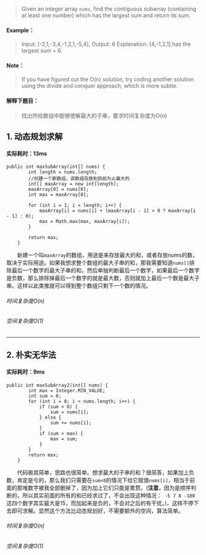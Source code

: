 > Given an integer array `nums`, find the contiguous subarray (containing at least one number) which has the largest sum and return its sum.
#### Example：
> Input: [-2,1,-3,4,-1,2,1,-5,4],
Output: 6
Explanation: [4,-1,2,1] has the largest sum = 6.
#### Note：
> If you have figured out the O(n) solution, try coding another solution using the divide and conquer approach, which is more subtle.

#### 解释下题目：
> 找出所给数组中能够使解最大的子串，要求时间复杂度为O(n)


## 1. 动态规划求解
#### 实际耗时：13ms
```
public int maxSubArray(int[] nums) {
        int length = nums.length;
        //创建一个新数组，该数组存放到目前为止最大的
        int[] maxArray = new int[length];
        maxArray[0] = nums[0];
        int max = maxArray[0];

        for (int i = 1; i < length; i++) {
            maxArray[i] = nums[i] + (maxArray[i - 1] > 0 ? maxArray[i - 1] : 0);
            max = Math.max(max, maxArray[i]);
        }

        return max;
    }
```
&emsp;&emsp;新建一个叫`maxArray`的数组，用途是来存放最大的和，或者存放nums的数，取决于实际用途。如果我想求整个数组的最大子串的和，那我需要知道`nums[]`排除最后一个数字的最大子串的和，然后单独判断最后一个数字，如果最后一个数字是负数，那么排除掉最后一个数字的就是最大数，否则就加上最后一个数是最大子串。这样以此类推就可以得到整个数组只剩下一个数的情况。
###### 时间复杂度O(n)
###### 空间复杂度O(1)
---------
## 2. 朴实无华法
#### 实际耗时：9ms
```
public int maxSubArray2(int[] nums) {
        int max = Integer.MIN_VALUE;
        int sum = 0;
        for (int i = 0; i < nums.length; i++) {
            if (sum < 0) {
                sum = nums[i];
            } else {
                sum += nums[i];
            }
            if (sum > max) {
                max = sum;
            }
        }
        return max;
    }
```
&emsp;&emsp;代码极其简单，思路也很简单。想求最大的子串的和？很简答，如果加上负数，肯定是亏的，那么我们只需要在`sum<0`的情况下给它赋值`nums[i]`，相当于前面的那堆数字被我全部删掉了，因为加上它们只能是累赘。(**注意**，因为是顺序判断的，所以其实前面的所有的和已经求过了，不会出现这种情况：` -5 7 8 -100` 这四个数字其实最大是15，而加起来是负的，不会对之后的有干扰。)，这样不停下去即可求解。显然这个方法比动态规划好，不需要额外的空间，算法简单。
###### 时间复杂度O(n)
###### 空间复杂度O(1)
